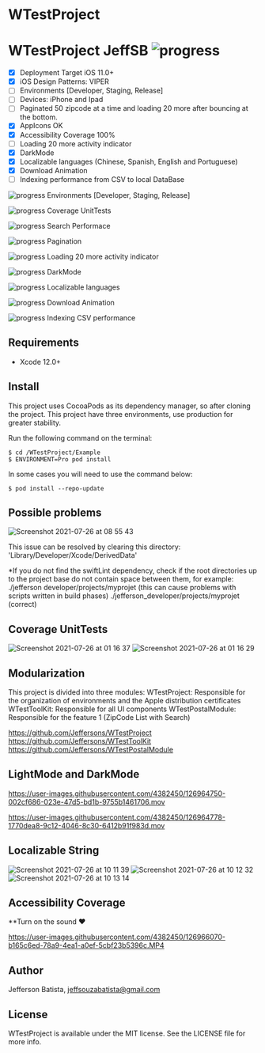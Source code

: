 # WTestProject

# WTestProject JeffSB ![progress](https://progress-bar.dev/74/?title=completed "progress") 

  * [x] Deployment Target iOS 11.0+
  * [x] iOS Design Patterns: VIPER
  * [ ] Environments [Developer, Staging, Release]
  * [ ] Devices: iPhone and Ipad
  * [ ] Paginated 50 zipcode at a time and loading 20 more after bouncing at the bottom.
  * [x] AppIcons OK
  * [x] Accessibility Coverage 100%
  * [ ] Loading 20 more activity indicator
  * [x] DarkMode
  * [x] Localizable languages (Chinese, Spanish, English and Portuguese)
  * [x] Download Animation
  * [ ] Indexing performance from CSV to local DataBase
  
  ![progress](https://progress-bar.dev/45 "progress") Environments [Developer, Staging, Release]
  
  ![progress](https://progress-bar.dev/16 "progress") Coverage UnitTests
  
  ![progress](https://progress-bar.dev/68 "progress") Search Performace
  
  ![progress](https://progress-bar.dev/20 "progress") Pagination
  
  ![progress](https://progress-bar.dev/5 "progress") Loading 20 more activity indicator
  
  ![progress](https://progress-bar.dev/92 "progress") DarkMode
  
  ![progress](https://progress-bar.dev/99 "progress") Localizable languages
  
  ![progress](https://progress-bar.dev/99 "progress") Download Animation
  
  ![progress](https://progress-bar.dev/74 "progress") Indexing CSV performance
  
## Requirements
- Xcode 12.0+

## Install
This project uses CocoaPods as its dependency manager, so after cloning the project.
This project have three environments, use production for greater stability.

Run the following command on the terminal:
```
$ cd /WTestProject/Example
$ ENVIRONMENT=Pro pod install
```

In some cases you will need to use the command below:
```
$ pod install --repo-update
```
## Possible problems
![Screenshot 2021-07-26 at 08 55 43](https://user-images.githubusercontent.com/4382450/126962001-b3869cde-3283-43bb-8d24-93659522971c.png)

This issue can be resolved by clearing this directory: 'Library/Developer/Xcode/DerivedData'

*If you do not find the swiftLint dependency, check if the root directories up to the project base do not contain space between them, for example:
./jefferson developer/projects/myprojet (this can cause problems with scripts written in build phases) 
./jefferson_developer/projects/myprojet (correct)

## Coverage UnitTests
![Screenshot 2021-07-26 at 01 16 37](https://user-images.githubusercontent.com/4382450/126962615-612e92b6-f4b4-4eb6-a3ec-76f664b4d8bd.png)
![Screenshot 2021-07-26 at 01 16 29](https://user-images.githubusercontent.com/4382450/126962628-5c5bea1f-465f-4258-8e02-68fad57f672e.png)

## Modularization
This project is divided into three modules:
WTestProject: Responsible for the organization of environments and the Apple distribution certificates
WTestToolKit: Responsible for all UI components
WTestPostalModule: Responsible for the feature 1 (ZipCode List with Search)

https://github.com/Jeffersons/WTestProject
https://github.com/Jeffersons/WTestToolKit
https://github.com/Jeffersons/WTestPostalModule

## LightMode and DarkMode

https://user-images.githubusercontent.com/4382450/126964750-002cf686-023e-47d5-bd1b-9755b1461706.mov



https://user-images.githubusercontent.com/4382450/126964778-1770dea8-9c12-4046-8c30-6412b91f983d.mov


## Localizable String
![Screenshot 2021-07-26 at 10 11 39](https://user-images.githubusercontent.com/4382450/126965602-46584797-c0c4-4425-baa4-df375e03058e.png)
![Screenshot 2021-07-26 at 10 12 32](https://user-images.githubusercontent.com/4382450/126965619-5b542e9a-ea51-475b-af6a-3ae742e06824.png)
![Screenshot 2021-07-26 at 10 13 14](https://user-images.githubusercontent.com/4382450/126965628-659ef501-b067-4ad7-b2ed-36536ac7ca7e.png)


## Accessibility Coverage
**Turn on the sound ❤️

https://user-images.githubusercontent.com/4382450/126966070-b165c6ed-78a9-4ea1-a0ef-5cbf23b5396c.MP4


## Author

Jefferson Batista, jeffsouzabatista@gmail.com

## License

WTestProject is available under the MIT license. See the LICENSE file for more info.
